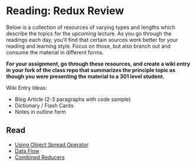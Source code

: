 # Reading: Redux Review

Below is a collection of resources of varying types and lengths which describe the topics for the upcoming lecture.  As you go through the readings each day, you'll find that certain sources work better for your reading and learning style. Focus on those, but also branch out and consume the material in different forms.

**For your assignment, go through these resources, and create a wiki entry in your fork of the class repo that summarizes the principle topic as though you were presenting the material to a 301 level student.**

Wiki Entry Ideas:
* Blog Article (2-3 paragraphs with code sample)
* Dictionary / Flash Cards
* Notes in outline form

## Read

* [Using Object Spread Operator](https://redux.js.org/recipes/using-object-spread-operator)
* [Data Flow](https://redux.js.org/basics/data-flow)
* [Combined Reducers](https://redux.js.org/api/combinereducers)
